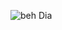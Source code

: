 

![beh Dia](https://user-images.githubusercontent.com/94467725/143899118-000d4dad-7683-4fc2-9079-48b821afbeb6.PNG)
